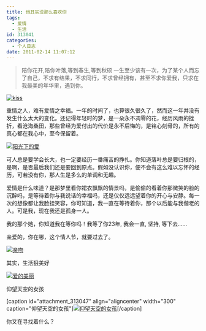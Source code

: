 ```yaml
---
title: 他其实没那么喜欢你
tags:
  - 爱情
  - 生活
id: 313041
categories:
  - 个人日志
date: 2011-02-14 11:07:12
---
```


> 陪你花开,陪你叶落,等到春生,等到秋硕
一生至少该有一次，为了某个人而忘了自己，不求有结果，不求同行，不求曾经拥有，甚至不求你爱我，只求在我最美的年华里，遇到你。

[![kiss](http://www.love4026.org/wp-content/uploads/2011/02/two-children-kiss-300x295.jpg "kiss")](http://www.love4026.org/wp-content/uploads/2011/02/two-children-kiss.jpg)

重情之人，难有爱情之幸福。一年的时间了，也算很久很久了，然而这一年并没有发生什么太大的变化。还记得年轻时的梦，是一朵永不凋零的花，经历风雨的挫折，看沧海桑田，那些曾经为爱付出的代价是永不后悔的，是铭心刻骨的，所有的真心都在我心中，至今保留着。

[![阳光下的爱](http://www.love4026.org/wp-content/uploads/2011/02/kiss-in-the-sunshine-300x221.jpg "阳光下的爱")](http://www.love4026.org/wp-content/uploads/2011/02/kiss-in-the-sunshine.jpg)

可人总是要学会长大，也一定要经历一番痛苦的挣扎。你知道落叶总是要归根的，是啊，是否最后我们还是要回到原点。假如没认识你，便不会有这么难以忘怀的经历，可若没有你，那人生是多么的单调和无趣。

爱情是什么味道？是那梦里看你裙衣飘飘的情景吗，是偷偷的看着你那微笑的脸的沉醉吗，是等待着你与我说话的幸福吗，还是仅仅远远望着你的开心与安静。每一次的想像都让我脸挂笑容，你可知道，我一直在等待着你，那个以后能与我偕老的人。可是我，现在我还是孤身一人。

我的那个她，你知道我在等你吗！我等了你23年, 我会一直, 坚持, 等下去……

亲爱的，你在哪，这个情人节，就要过去了。

[![](http://www.love4026.org/wp-content/uploads/2011/02/kiss-is-smile-300x211.jpg "亲吻")](http://www.love4026.org/wp-content/uploads/2011/02/kiss-is-smile.jpg)

其实，生活狠美好

[![](http://www.love4026.org/wp-content/uploads/2011/02/kiss-you-300x225.jpg "爱的美丽")](http://www.love4026.org/wp-content/uploads/2011/02/kiss-you.jpg)

仰望天空的女孩

[caption id="attachment_313047" align="aligncenter" width="300" caption="仰望天空的女孩"][![仰望天空的女孩](http://www.love4026.org/wp-content/uploads/2011/02/blue-sky-girl-300x272.jpg "仰望天空的女孩")](http://www.love4026.org/wp-content/uploads/2011/02/blue-sky-girl.jpg)[/caption]

你又在寻找着什么？